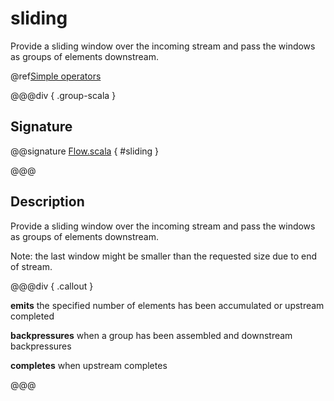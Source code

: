 # sliding

Provide a sliding window over the incoming stream and pass the windows as groups of elements downstream.

@ref[Simple operators](../index.md#simple-operators)

@@@div { .group-scala }

## Signature

@@signature [Flow.scala]($akka$/akka-stream/src/main/scala/akka/stream/scaladsl/Flow.scala) { #sliding }

@@@

## Description

Provide a sliding window over the incoming stream and pass the windows as groups of elements downstream.

Note: the last window might be smaller than the requested size due to end of stream.


@@@div { .callout }

**emits** the specified number of elements has been accumulated or upstream completed

**backpressures** when a group has been assembled and downstream backpressures

**completes** when upstream completes

@@@

